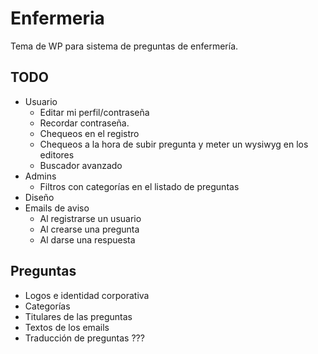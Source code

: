 # Enfermeria
Tema de WP para sistema de preguntas de enfermería.

## TODO

* Usuario
    * Editar mi perfil/contraseña
    * Recordar contraseña.
    * Chequeos en el registro
    * Chequeos a la hora de subir pregunta y meter un wysiwyg en los editores
    * Buscador avanzado
* Admins
    * Filtros con categorías en el listado de preguntas
* Diseño
* Emails de aviso
    * Al registrarse un usuario
    * Al crearse una pregunta
    * Al darse una respuesta

## Preguntas

* Logos e identidad corporativa
* Categorías
* Titulares de las preguntas
* Textos de los emails
* Traducción de preguntas ???

